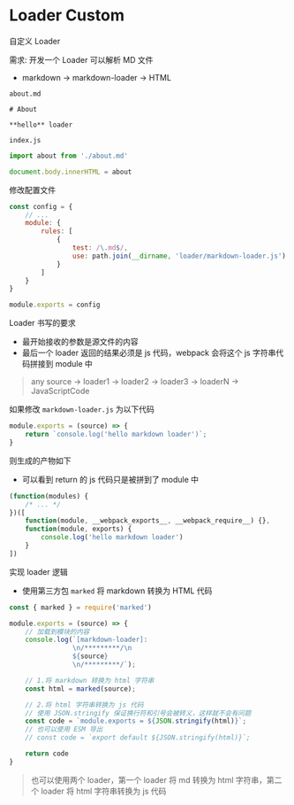 # Loader Custom

自定义 Loader

需求: 开发一个 Loader 可以解析 MD 文件

- markdown -> markdown-loader -> HTML

`about.md`

```text
# About

**hello** loader

```

`index.js`

```js
import about from './about.md'

document.body.innerHTML = about


```

修改配置文件

```js
const config = {
    // ...
    module: {
        rules: [
            {
                test: /\.md$/,
                use: path.join(__dirname, 'loader/markdown-loader.js')
            }
        ]
    }
}

module.exports = config
```

Loader 书写的要求

- 最开始接收的参数是源文件的内容
- 最后一个 loader 返回的结果必须是 js 代码，webpack 会将这个 js 字符串代码拼接到 module 中

> any source -> loader1 -> loader2 -> loader3 -> loaderN -> JavaScriptCode

如果修改 `markdown-loader.js` 为以下代码

```js
module.exports = (source) => {
    return `console.log('hello markdown loader')`;
}
```

则生成的产物如下

- 可以看到 return 的 js 代码只是被拼到了 module 中

```js
(function(modules) {
    /* ... */
})([
    function(module, __webpack_exports__, __webpack_require__) {},
    function(module, exports) {
        console.log('hello markdown loader')
    }
])
```

实现 loader 逻辑

- 使用第三方包 `marked` 将 markdown 转换为 HTML 代码

```js
const { marked } = require('marked')

module.exports = (source) => {
    // 加载到模块的内容
    console.log(`[markdown-loader]:
                \n/*********/\n
                ${source}
                \n/*********/`);

    // 1.将 markdown 转换为 html 字符串
    const html = marked(source);

    // 2.将 html 字符串转换为 js 代码
    // 使用 JSON.stringify 保证换行符和引号会被转义，这样就不会有问题
    const code = `module.exports = ${JSON.stringify(html)}`;
    // 也可以使用 ESM 导出
    // const code = `export default ${JSON.stringify(html)}`;

    return code
}
```

> 也可以使用两个 loader，第一个 loader 将 md 转换为 html 字符串，第二个 loader 将 html 字符串转换为 js 代码
